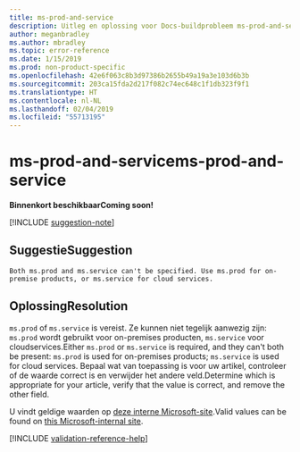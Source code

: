 ```yaml
---
title: ms-prod-and-service
description: Uitleg en oplossing voor Docs-buildprobleem ms-prod-and-service
author: meganbradley
ms.author: mbradley
ms.topic: error-reference
ms.date: 1/15/2019
ms.prod: non-product-specific
ms.openlocfilehash: 42e6f063c8b3d97386b2655b49a19a3e103d6b3b
ms.sourcegitcommit: 203ca15fda2d217f082c74ec648c1f1db323f9f1
ms.translationtype: HT
ms.contentlocale: nl-NL
ms.lasthandoff: 02/04/2019
ms.locfileid: "55713195"
---
```

# <a name="ms-prod-and-service"></a><span data-ttu-id="781b1-103">ms-prod-and-service</span><span class="sxs-lookup"><span data-stu-id="781b1-103">ms-prod-and-service</span></span>

<span data-ttu-id="781b1-104">**Binnenkort beschikbaar**</span><span class="sxs-lookup"><span data-stu-id="781b1-104">**Coming soon!**</span></span>

[!INCLUDE [suggestion-note](includes/suggestion-note.md)]

## <a name="suggestion"></a><span data-ttu-id="781b1-105">Suggestie</span><span class="sxs-lookup"><span data-stu-id="781b1-105">Suggestion</span></span>

`Both ms.prod and ms.service can't be specified. Use ms.prod for on-premise products, or ms.service for cloud services.`

## <a name="resolution"></a><span data-ttu-id="781b1-106">Oplossing</span><span class="sxs-lookup"><span data-stu-id="781b1-106">Resolution</span></span>

<span data-ttu-id="781b1-107">`ms.prod` of `ms.service` is vereist. Ze kunnen niet tegelijk aanwezig zijn: `ms.prod` wordt gebruikt voor on-premises producten, `ms.service` voor cloudservices.</span><span class="sxs-lookup"><span data-stu-id="781b1-107">Either `ms.prod` or `ms.service` is required, and they can't both be present: `ms.prod` is used for on-premises products; `ms.service` is used for cloud services.</span></span> <span data-ttu-id="781b1-108">Bepaal wat van toepassing is voor uw artikel, controleer of de waarde correct is en verwijder het andere veld.</span><span class="sxs-lookup"><span data-stu-id="781b1-108">Determine which is appropriate for your article, verify that the value is correct, and remove the other field.</span></span>

<span data-ttu-id="781b1-109">U vindt geldige waarden op [deze interne Microsoft-site](https://docsmetadatatool.azurewebsites.net/whitelists).</span><span class="sxs-lookup"><span data-stu-id="781b1-109">Valid values can be found on [this Microsoft-internal site](https://docsmetadatatool.azurewebsites.net/whitelists).</span></span>

<!--make sure to add this file to your includes folder and verify the path-->
[!INCLUDE [validation-reference-help](includes/validation-reference-help.md)]
